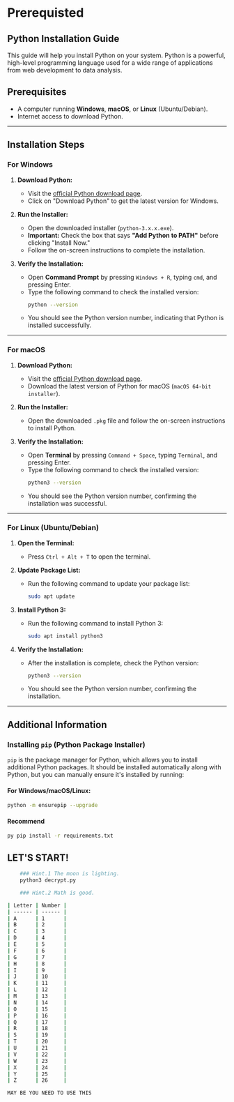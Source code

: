 # Prerequisted

## Python Installation Guide

This guide will help you install Python on your system. Python is a powerful, high-level programming language used for a wide range of applications from web development to data analysis.

## Prerequisites

- A computer running **Windows**, **macOS**, or **Linux** (Ubuntu/Debian).
- Internet access to download Python.

---

## Installation Steps

### For Windows

1. **Download Python:**

   - Visit the [official Python download page](https://www.python.org/downloads/).
   - Click on "Download Python" to get the latest version for Windows.

2. **Run the Installer:**

   - Open the downloaded installer (`python-3.x.x.exe`).
   - **Important:** Check the box that says **"Add Python to PATH"** before clicking "Install Now."
   - Follow the on-screen instructions to complete the installation.

3. **Verify the Installation:**
   - Open **Command Prompt** by pressing `Windows + R`, typing `cmd`, and pressing Enter.
   - Type the following command to check the installed version:
     ```bash
     python --version
     ```
   - You should see the Python version number, indicating that Python is installed successfully.

---

### For macOS

1. **Download Python:**

   - Visit the [official Python download page](https://www.python.org/downloads/).
   - Download the latest version of Python for macOS (`macOS 64-bit installer`).

2. **Run the Installer:**

   - Open the downloaded `.pkg` file and follow the on-screen instructions to install Python.

3. **Verify the Installation:**
   - Open **Terminal** by pressing `Command + Space`, typing `Terminal`, and pressing Enter.
   - Type the following command to check the installed version:
     ```bash
     python3 --version
     ```
   - You should see the Python version number, confirming the installation was successful.

---

### For Linux (Ubuntu/Debian)

1. **Open the Terminal:**

   - Press `Ctrl + Alt + T` to open the terminal.

2. **Update Package List:**

   - Run the following command to update your package list:
     ```bash
     sudo apt update
     ```

3. **Install Python 3:**

   - Run the following command to install Python 3:
     ```bash
     sudo apt install python3
     ```

4. **Verify the Installation:**
   - After the installation is complete, check the Python version:
     ```bash
     python3 --version
     ```
   - You should see the Python version number, confirming the installation.

---

## Additional Information

### Installing `pip` (Python Package Installer)

`pip` is the package manager for Python, which allows you to install additional Python packages. It should be installed automatically along with Python, but you can manually ensure it's installed by running:

#### For Windows/macOS/Linux:

```bash
python -m ensurepip --upgrade
```

#### Recommend

```bash
py pip install -r requirements.txt
```

## LET'S START!

```bash
    ### Hint.1 The moon is lighting.
    python3 decrypt.py
```

```bash
    ### Hint.2 Math is good.

| Letter | Number |
| ------ | ------ |
| A      | 1      |
| B      | 2      |
| C      | 3      |
| D      | 4      |
| E      | 5      |
| F      | 6      |
| G      | 7      |
| H      | 8      |
| I      | 9      |
| J      | 10     |
| K      | 11     |
| L      | 12     |
| M      | 13     |
| N      | 14     |
| O      | 15     |
| P      | 16     |
| Q      | 17     |
| R      | 18     |
| S      | 19     |
| T      | 20     |
| U      | 21     |
| V      | 22     |
| W      | 23     |
| X      | 24     |
| Y      | 25     |
| Z      | 26     |

MAY BE YOU NEED TO USE THIS
```
